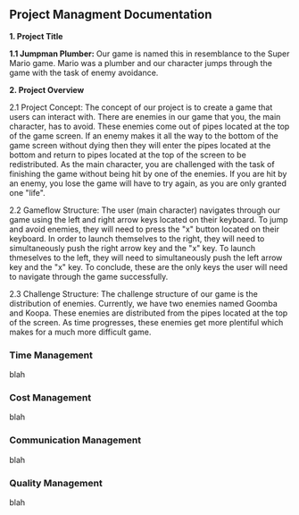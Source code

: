 ﻿## Project Managment Documentation
	

**1. Project Title**

  **1.1 Jumpman Plumber:** Our game is named this in resemblance to the Super Mario game. Mario was a plumber and our character jumps through the game with the task of enemy avoidance.


**2. Project Overview**

  2.1 Project Concept: The concept of our project is to create a game that users can interact with. There are enemies in our game that you, the main character, has to avoid. These enemies come out of pipes located at the top of the game screen. If an enemy makes it all the way to the bottom of the game screen without dying then they will enter the pipes located at the bottom and return to pipes located at the top of the screen to be redistributed. As the main character, you are challenged with the task of finishing the game without being hit by one of the enemies. If you are hit by an enemy, you lose the game will have to try again, as you are only granted one "life". 

2.2 Gameflow Structure: The user (main character) navigates through our game using the left and right arrow keys located on their keyboard. To jump and avoid enemies, they will need to press the "x" button located on their keyboard. In order to launch themselves to the right, they will need to simultaneously push the right arrow key and the "x" key. To launch thmeselves to the left, they will need to simultaneously push the left arrow key and the "x" key. To conclude, these are the only keys the user will need to navigate through the game successfully.

2.3 Challenge Structure: The challenge structure of our game is the distribution of enemies. Currently, we have two enemies named Goomba and Koopa. These enemies are distributed from the pipes located at the top of the screen. As time progresses, these enemies get more plentiful which makes for a much more difficult game.


### Time Management

blah


### Cost Management

blah


### Communication Management

blah


### Quality Management

blah
